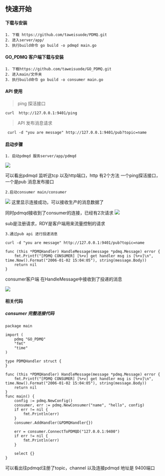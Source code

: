 ## 快速开始

#### 下载与安装

```
1. 下载 https://github.com/taweisuode/PDMQ.git
2. 进入server/app/
3. 执行build命令 go build -o pdmqd main.go
```
#### GO_PDMQ 客户端下载与安装

```
1. 下载https://github.com/taweisuode/GO_PDMQ.git
2. 进入main/文件夹
3. 执行build命令 go build -o consumer main.go
```
#### API 使用
> ping 探活接口
```
curl  http://127.0.0.1:9401/ping
```

> API 发布消息请求

```
 curl -d "you are message" http://127.0.0.1:9401/pub?topic=name
```
#### 启动步骤


```
1. 启动pdmqd 服务server/app/pdmqd   
```

![](http://ww1.sinaimg.cn/large/006tNc79ly1g5cdthhpfxj30uw044ab0.jpg)

可以看出pdmqd 监听这tcp 以及http端口，http 有2个方法 一个ping探活接口，一个是pub 消息发布接口
```
2.启动consumer main/consumer 
```
![](http://ww2.sinaimg.cn/large/006tNc79ly1g5ce90oxewj30o5027aac.jpg)
这里显示连接成功，可以接收生产的消息数据了

同时pdmqd接收到了consumer的连接，已经有2次请求
![](http://ww1.sinaimg.cn/large/006tNc79ly1g5cedkssmij30nk02i0t7.jpg)

sub是注册请求，RDY是客户端用来流量控制的请求
```
3.通过pub api 进行投递消息

curl -d "you are message" http://127.0.0.1:9401/pub?topic=name
```
```
func (this *PDMQHandler) HandleMessage(message *pdmq.Message) error {
	fmt.Printf("[PDMQ CONSUMER] [%+v] get handler msg is [%+v]\n", time.Now().Format("2006-01-02 15:04:05"), string(message.Body))
	return nil
}
```
consumer客户端 在HandleMessage中接收到了投递的消息

![](http://ww4.sinaimg.cn/large/006tNc79ly1g5ceizjxa5j30t8031mxr.jpg)


#### 相关代码
##### consumer 完整连接代码
```
package main

import (
	pdmq "GO_PDMQ"
	"fmt"
	"time"
)

type PDMQHandler struct {
}

func (this *PDMQHandler) HandleMessage(message *pdmq.Message) error {
	fmt.Printf("[PDMQ CONSUMER] [%+v] get handler msg is [%+v]\n", time.Now().Format("2006-01-02 15:04:05"), string(message.Body))
	return nil
}
func main() {
	config := pdmq.NewConfig()
	consumer, err := pdmq.NewConsumer("name", "hello", config)
	if err != nil {
		fmt.Println(err)
	}
	consumer.AddHandler(&PDMQHandler{})

	err = consumer.ConnectToPDMQD("127.0.0.1:9400")
	if err != nil {
		fmt.Println(err)
	}

	select {}
}

```

可以看出往pdmqd注册了topic，channel 以及连接pdmqd 地址是 9400端口
